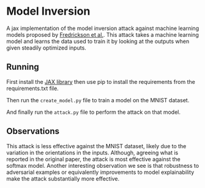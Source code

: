 # Model Inversion

A jax implementation of the model inversion attack against machine learning models proposed by [Fredrickson et al.](https://dl.acm.org/doi/10.1145/2810103.2813677).
This attack takes a machine learning model and learns the data used to train it by looking at the outputs when given steadily optimized inputs.


## Running

First install the [JAX library](https://github.com/google/jax) then use pip to install the requirements from the requirements.txt file.

Then run the `create_model.py` file to train a model on the MNIST dataset.

And finally run the `attack.py` file to perform the attack on that model.


## Observations

This attack is less effective against the MNIST dataset, likely due to the variation in the orientations in the inputs. Although, agreeing what is reported in the original paper, the attack is most effective against the softmax model. Another interesting observation we see is that robustness to adversarial examples or equivalently improvements to model explainability make the attack substantially more effective.

